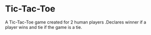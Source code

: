 # Tic-Tac-Toe
A Tic-Tac-Toe game created for 2 human players .Declares winner if a player wins and tie if the game is a tie.

